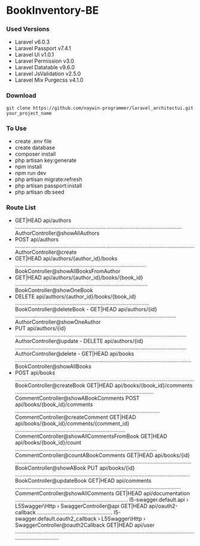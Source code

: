# BookInventory-BE

### Used Versions
- Laravel v6.0.3
- Laravel Passport v7.4.1
- Laravel Ui v1.0.1
- Laravel Permission v3.0
- Laravel Datatable v9.6.0
- Laravel JsValidation v2.5.0
- Laravel Mix Purgecss v4.1.0

### Download
```
git clone https://github.com/naywin-programmer/laravel_architectui.git your_project_name
```

### To Use
- create .env file
- create database
- composer install
- php artisan key:generate
- npm install
- npm run dev
- php artisan migrate:refresh
- php artisan passport:install
- php artisan db:seed

### Route List
- GET|HEAD  api/authors ............................................................................................................... AuthorController@showAllAuthors 
- POST      api/authors ....................................................................................................................... AuthorController@create 
- GET|HEAD  api/authors/{author_id}/books ....................................................................................... BookController@showAllBooksFromAuthor
- GET|HEAD  api/authors/{author_id}/books/{book_id} ........................................................................................ BookController@showOneBook
- DELETE    api/authors/{author_id}/books/{book_id} ......................................................................................... BookController@deleteBook  - GET|HEAD  api/authors/{id} ........................................................................................................... AuthorController@showOneAuthor
- PUT       api/authors/{id} .................................................................................................................. AuthorController@update  - DELETE    api/authors/{id} .................................................................................................................. AuthorController@delete  - GET|HEAD  api/books ..................................................................................................................... BookController@showAllBooks
- POST      api/books ....................................................................................................................... BookController@createBook  GET|HEAD  api/books/{book_id}/comments ............................................................................................ CommentController@showABookComments  POST      api/books/{book_id}/comments ................................................................................................ CommentController@createComment
GET|HEAD  api/books/{book_id}/comments/{comment_id} ......................................................................... CommentController@showAllCommentsFromBook  GET|HEAD  api/books/{book_id}/count .............................................................................................. CommentController@countABookComments  GET|HEAD  api/books/{id} ..................................................................................................................... BookController@showABook
PUT       api/books/{id} .................................................................................................................... BookController@updateBook  GET|HEAD  api/comments .............................................................................................................. CommentController@showAllComments  GET|HEAD  api/documentation ........................................................................... l5-swagger.default.api › L5Swagger\Http › SwaggerController@api
GET|HEAD  api/oauth2-callback .................................................. l5-swagger.default.oauth2_callback › L5Swagger\Http › SwaggerController@oauth2Callback  GET|HEAD  api/user .................................................................................................................................................... 
